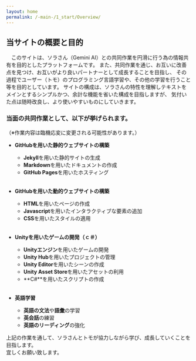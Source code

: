 ```yaml
---
layout: home
permalink: /-main-/1_start/Overview/
---
```


## 当サイトの概要と目的
&emsp;このサイトは、ソラさん（Gemini AI）との共同作業を円滑に行う為の情報共有を目的としたプラットフォームです。
また、共同作業を通じ、お互いに改善点を見つけ、お互いがより良いパートナーとして成長することを目指し、
その過程でユーザー（トモ）のプログラミング言語学習や、その他の学習を行うこと等を目的としています。
サイトの構成は、ソラさんの特性を理解しテキストをメインとするシンプルかつ、余計な機能を省いた構成を目指しますが、
気付いた点は随時改良し、より使いやすいものにしていきます。<br>

### 当面の共同作業として、以下が挙げられます。
（※作業内容は臨機応変に変更される可能性があります。）
- **GitHubを用いた静的ウェブサイトの構築**
  - **Jekyll**を用いた静的サイトの生成
  - **Markdown**を用いたドキュメントの作成
  - **GitHub Pages**を用いたホスティング
<br><br>

- **GitHubを用いた動的ウェブサイトの構築**
    - **HTML**を用いたページの作成
    - **Javascript**を用いたインタラクティブな要素の追加
    - **CSS**を用いたスタイルの適用
<br><br>

- **Unityを用いたゲームの開発（ｃ＃）**
    - **Unityエンジン**を用いたゲームの開発
    - **Unity Hub**を用いたプロジェクトの管理
    - **Unity Editor**を用いたシーンの作成
    - **Unity Asset Store**を用いたアセットの利用
    - **C#**を用いたスクリプトの作成
<br><br>

- **英語学習**
    - **英語の文法**や**語彙**の学習
    - **英会話**の練習
    - **英語のリーディング**の強化


上記の作業を通して、ソラさんとトモが協力しながら学び、成長していくことを目指します。<br>
宜しくお願い致します。
